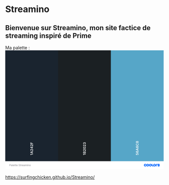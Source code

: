 
# Streamino

## Bienvenue sur Streamino, mon site factice de streaming inspiré de Prime

Ma palette : ![Palette_Streamino](asset/Palette_Streamino.png)

https://surfingchicken.github.io/Streamino/